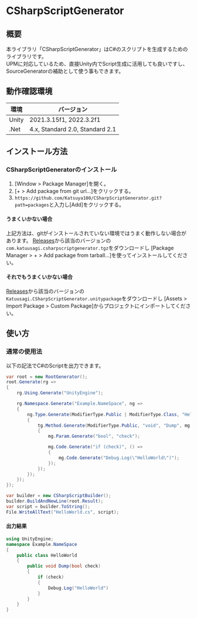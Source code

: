 # CSharpScriptGenerator
## 概要
本ライブラリ「CSharpScriptGenerator」はC#のスクリプトを生成するためのライブラリです。  
UPMに対応しているため、直接Unity内でScript生成に活用しても良いですし、SourceGeneratorの補助として使う事もできます。  

## 動作確認環境
|  環境  |  バージョン  |
| ---- | ---- |
| Unity | 2021.3.15f1, 2022.3.2f1 |
| .Net | 4.x, Standard 2.0, Standard 2.1 |

## インストール方法
### CSharpScriptGeneratorのインストール
1. [Window > Package Manager]を開く。
2. [+ > Add package from git url...]をクリックする。
3. `https://github.com/Katsuya100/CSharpScriptGenerator.git?path=packages`と入力し[Add]をクリックする。

#### うまくいかない場合
上記方法は、gitがインストールされていない環境ではうまく動作しない場合があります。
[Releases](https://github.com/Katsuya100/CSharpScriptGenerator/releases)から該当のバージョンの`com.katuusagi.csharpscriptgenerator.tgz`をダウンロードし
[Package Manager > + > Add package from tarball...]を使ってインストールしてください。

#### それでもうまくいかない場合
[Releases](https://github.com/Katsuya100/CSharpScriptGenerator/releases)から該当のバージョンの`Katuusagi.CSharpScriptGenerator.unitypackage`をダウンロードし
[Assets > Import Package > Custom Package]からプロジェクトにインポートしてください。

## 使い方
### 通常の使用法
以下の記法でC#のScriptを出力できます。  
```.cs
var root = new RootGenerator();
root.Generate(rg =>
{
    rg.Using.Generate("UnityEngine");

    rg.Namespace.Generate("Example.NameSpace", ng =>
    {
        ng.Type.Generate(ModifierType.Public | ModifierType.Class, "HelloWorld", tg =>
        {
            tg.Method.Generate(ModifierType.Public, "void", "Dump", mg =>
            {
                mg.Param.Generate("bool", "check");

                mg.Code.Generate("if (check)", () =>
                {
                    mg.Code.Generate("Debug.Log(\"HelloWorld\")");
                });
            });
        });
    });
});

var builder = new CSharpScriptBuilder();
builder.BuildAndNewLine(root.Result);
var script = builder.ToString();
File.WriteAllText("HelloWorld.cs", script);
```
#### 出力結果
```HelloWorld.cs
using UnityEngine;
namespace Example.NameSpace
{
    public class HelloWorld
    {
        public void Dump(bool check)
        {
            if (check)
            {
                Debug.Log("HelloWorld")
            }
        }
    }
}
```
